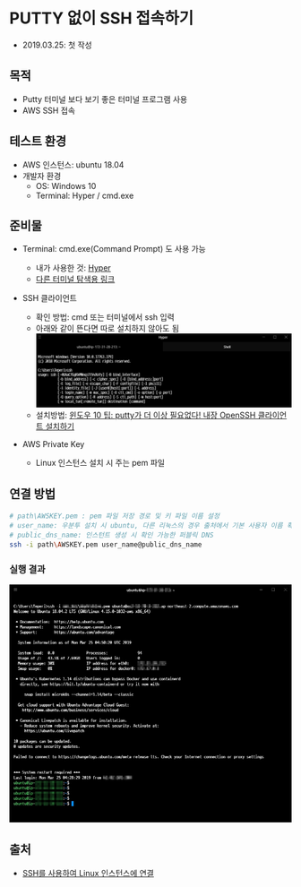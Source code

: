 # PUTTY 없이 SSH 접속하기

- 2019.03.25: 첫 작성

## 목적

- Putty 터미널 보다 보기 좋은 터미널 프로그램 사용
- AWS SSH 접속

## 테스트 환경

- AWS 인스턴스: ubuntu 18.04
- 개발자 환경
  - OS: Windows 10
  - Terminal: Hyper / cmd.exe

## 준비물

- Terminal: cmd.exe(Command Prompt) 도 사용 가능
  - 내가 사용한 것: [Hyper](https://hyper.is/)
  - [다른 터미널 탐색용 링크](https://github.com/Awesome-Windows/Awesome#terminal)

- SSH 클라이언트
  - 확인 방법: cmd 또는 터미널에서 ssh 입력
  - 아래와 같이 뜬다면 따로 설치하지 않아도 됨
  ![check SSH](../Images/no_putty_1.jpg)
  - 설치방법: [윈도우 10 팁: putty가 더 이상 필요없다! 내장 OpenSSH 클라이언트 설치하기](https://archwin.net/402)

- AWS Private Key
  - Linux 인스턴스 설치 시 주는 pem 파일

## 연결 방법

```bash
# path\AWSKEY.pem : pem 파일 저장 경로 및 키 파일 이름 설정
# user_name: 우분투 설치 시 ubuntu, 다른 리눅스의 경우 출처에서 기본 사용자 이름 확인
# public_dns_name: 인스턴트 생성 시 확인 가능한 퍼블릭 DNS
ssh -i path\AWSKEY.pem user_name@public_dns_name
```

### 실행 결과

![Result](../Images/no_putty_2.jpg)

## 출처

- [SSH를 사용하여 Linux 인스턴스에 연결](https://docs.aws.amazon.com/ko_kr/AWSEC2/latest/UserGuide/AccessingInstancesLinux.html)